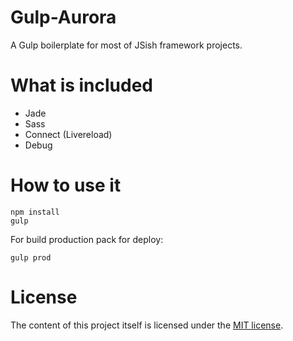 # Gulp-Aurora
A Gulp boilerplate for most of JSish framework projects.

# What is included
* Jade
* Sass
* Connect (Livereload)
* Debug

# How to use it
```
npm install
gulp
```
For build production pack for deploy:
```
gulp prod
```

# License
The content of this project itself is licensed under the [MIT license](http://opensource.org/licenses/MIT).